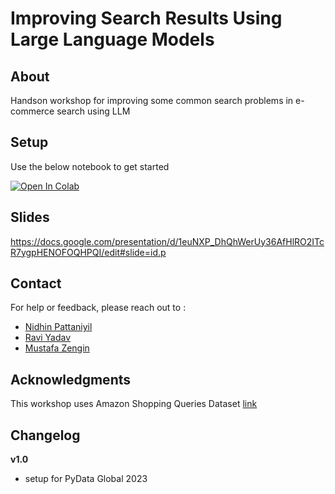 # Improving Search Results Using Large Language Models


## About

Handson workshop for improving some common search problems in e-commerce search using LLM


## Setup

Use the below notebook to get started

<a target="_blank" href="https://colab.research.google.com/github/npatta01/llm_search/blob/initial/notebooks/01_setup.ipynb">
  <img src="https://colab.research.google.com/assets/colab-badge.svg" alt="Open In Colab"/>
</a>



## Slides

https://docs.google.com/presentation/d/1euNXP_DhQhWerUy36AfHlRO2ITcR7ygpHENOFOQHPQI/edit#slide=id.p




## Contact

For help or feedback, please reach out to :

- [Nidhin Pattaniyil](https://www.linkedin.com/in/nidhinpattaniyil/)   
- [Ravi Yadav](https://www.linkedin.com/in/ravi-kumar-yadav-535b268/)   
- [Mustafa Zengin](https://www.linkedin.com/in/mustafazengin/)   





## Acknowledgments

This workshop uses Amazon Shopping Queries Dataset [link](https://arxiv.org/pdf/2206.06588.pdf)



## Changelog


**v1.0**
- setup for PyData Global 2023
